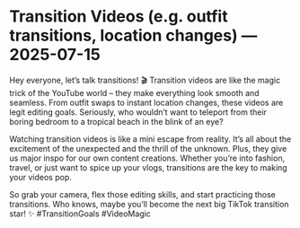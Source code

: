# Transition Videos (e.g. outfit transitions, location changes) — 2025-07-15

Hey everyone, let’s talk transitions! 🎬 Transition videos are like the magic trick of the YouTube world – they make everything look smooth and seamless. From outfit swaps to instant location changes, these videos are legit editing goals. Seriously, who wouldn’t want to teleport from their boring bedroom to a tropical beach in the blink of an eye?

Watching transition videos is like a mini escape from reality. It’s all about the excitement of the unexpected and the thrill of the unknown. Plus, they give us major inspo for our own content creations. Whether you’re into fashion, travel, or just want to spice up your vlogs, transitions are the key to making your videos pop.

So grab your camera, flex those editing skills, and start practicing those transitions. Who knows, maybe you’ll become the next big TikTok transition star! ✨ #TransitionGoals #VideoMagic